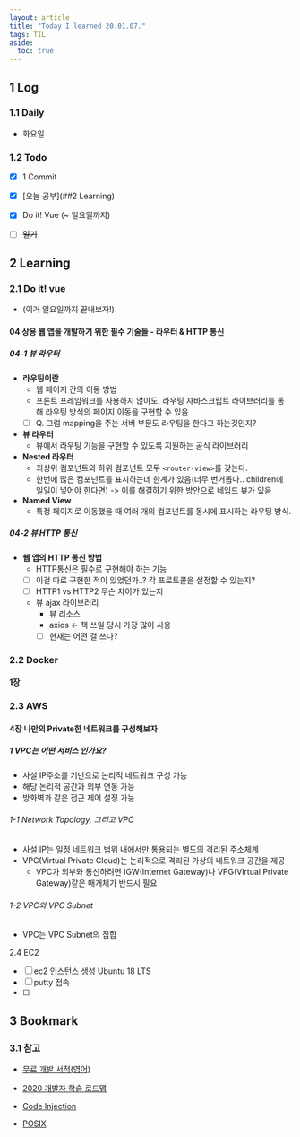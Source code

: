 ```yaml
---
layout: article
title: "Today I learned 20.01.07."
tags: TIL
aside:
  toc: true
---
```


## 1 Log

### 1.1 Daily

- 화요일

  

### 1.2 Todo

- [x] 1 Commit
- [x] [오늘 공부](##2 Learning)
- [x] Do it! Vue (~ 일요일까지)
- [ ] ~~일기~~




## 2 Learning

### 2.1 Do it! vue

- (이거 일요일까지 끝내보자!)

#### 04 상용 웹 앱을 개발하기 위한 필수 기술들 - 라우터 & HTTP 통신

##### 04-1 뷰 라우터

- **라우팅이란**
  - 웹 페이지 간의 이동 방법
  - 프론트 프레임워크를 사용하지 않아도, 라우팅 자바스크립트 라이브러리를 통해 라우팅 방식의 페이지 이동을 구현할 수 있음
  - [ ] Q. 그럼 mapping을 주는 서버 부문도 라우팅을 한다고 하는것인지?
- **뷰 라우터**
  - 뷰에서 라우팅 기능을 구현할 수 있도록 지원하는 공식 라이브러리
- **Nested 라우터**
  - 최상위 컴포넌트와 하위 컴포넌트 모두 `<router-view>`를 갖는다.
  - 한번에 많은 컴포넌트를 표시하는데 한계가 있음(너무 번거롭다.. children에 일일이 넣어야 한다면) -> 이를 해결하기 위한 방안으로 네임드 뷰가 있음
- **Named View**
  - 특정 페이지로 이동했을 때 여러 개의 컴포넌트를 동시에 표시하는 라우팅 방식.

##### 04-2 뷰 HTTP 통신

- **웹 앱의 HTTP 통신 방법**
  - HTTP통신은 필수로 구현해야 하는 기능
  - [ ] 이걸 따로 구현한 적이 있었던가..? 각 프로토콜을 설정할 수 있는지? 
  - [ ] HTTP1 vs HTTP2 무슨 차이가 있는지
  - 뷰 ajax 라이브러리
    - 뷰 리소스
    - axios <- 책 쓰일 당시 가장 많이 사용
    - [ ] 현재는 어떤 걸 쓰나?

### 2.2 Docker

#### 1장



### 2.3 AWS

#### 4장 나만의 Private한 네트워크를 구성해보자

##### 1 VPC는 어떤 서비스 인가요?

- 사설 IP주소를 기반으로 논리적 네트워크 구성 가능
- 해당 논리적 공간과 외부 연동 가능
- 방화벽과 같은 접근 제어 설정 가능

###### 1-1 Network Topology, 그리고 VPC

- 사설 IP는 일정 네트워크 범위 내에서만 통용되는 별도의 격리된 주소체계
- VPC(Virtual Private Cloud)는 논리적으로 격리된 가상의 네트워크 공간을 제공
  - VPC가 외부와 통신하려면 IGW(Internet Gateway)나 VPG(Virtual Private Gateway)같은 매개체가 반드시 필요

###### 1-2 VPC와 VPC Subnet

- VPC는 VPC Subnet의 집합



2.4 EC2

- [ ] ec2 인스턴스 생성 Ubuntu 18 LTS
- [ ] putty 접속
- [ ] 




## 3 Bookmark
### 3.1 참고

- [무료 개발 서적(영어)](https://books.goalkicker.com/)
- [2020 개발자 학습 로드맵](https://github.com/kamranahmedse/developer-roadmap)
- [Code Injection](https://ko.wikipedia.org/wiki/코드_인젝션)

- [POSIX](https://ko.wikipedia.org/wiki/POSIX)

